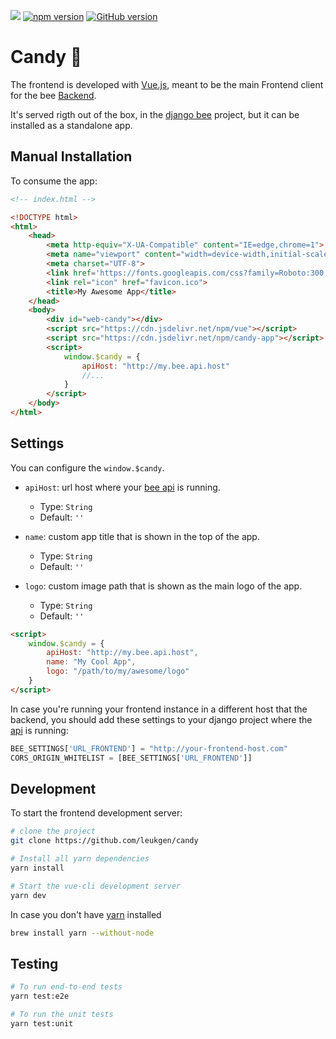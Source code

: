 [![](https://data.jsdelivr.com/v1/package/npm/candy-app/badge)](https://www.jsdelivr.com/package/npm/candy-app) [![npm version](https://badge.fury.io/js/candy-app.svg)](https://badge.fury.io/js/candy-app) [![GitHub version](https://badge.fury.io/gh/leukgen%2Fcandy.svg)](https://badge.fury.io/gh/leukgen%2Fcandy)

# Candy 🍬

The frontend is developed with [Vue.js], meant to be the main Frontend client for the bee [Backend](guides/api).

It's served rigth out of the box, in the [django bee] project, but it can be installed as a standalone app.

## Manual Installation

To consume the app:

```html
<!-- index.html -->

<!DOCTYPE html>
<html>
    <head>
        <meta http-equiv="X-UA-Compatible" content="IE=edge,chrome=1">
        <meta name="viewport" content="width=device-width,initial-scale=1">
        <meta charset="UTF-8">
        <link href='https://fonts.googleapis.com/css?family=Roboto:300,400,500,700|Material+Icons' rel="stylesheet" type="text/css">
        <link rel="icon" href="favicon.ico">
        <title>My Awesome App</title>
    </head>
    <body>
        <div id="web-candy"></div>
        <script src="https://cdn.jsdelivr.net/npm/vue"></script>
        <script src="https://cdn.jsdelivr.net/npm/candy-app"></script>
        <script>
            window.$candy = {
                apiHost: "http://my.bee.api.host"
                //...
            }
        </script>
    </body>
</html>
```

## Settings

You can configure the `window.$candy`.

* `apiHost`: url host where your [bee api](guides/api) is running.
    * Type: `String`
    * Default: `''`

* `name`: custom app title that is shown in the top of the app.
    * Type: `String`
    * Default: `''`

* `logo`: custom image path that is shown as the main logo of the app.
    * Type: `String`
    * Default: `''`

```html
<script>
    window.$candy = {
        apiHost: "http://my.bee.api.host",
        name: "My Cool App",
        logo: "/path/to/my/awesome/logo"
    }
</script>
```

In case you're running your frontend instance in a different host that the backend, you should add these settings to your django project where the [api][django bee] is running:

```python
BEE_SETTINGS['URL_FRONTEND'] = "http://your-frontend-host.com"
CORS_ORIGIN_WHITELIST = [BEE_SETTINGS['URL_FRONTEND']]
```

## Development

To start the frontend development server:

```bash
# clone the project
git clone https://github.com/leukgen/candy

# Install all yarn dependencies
yarn install

# Start the vue-cli development server
yarn dev
```

In case you don't have [yarn] installed
```bash
brew install yarn --without-node
```

## Testing


```bash
# To run end-to-end tests
yarn test:e2e

# To run the unit tests
yarn test:unit
```

[Vue.js]: https://vuejs.org/
[django bee]: https://github.com/leukgen/django-bee
[web-components]: https://www.sitepen.com/blog/2018/07/06/web-components-in-2018/
[yarn]: https://yarnpkg.com/en/docs/install#mac-stable
